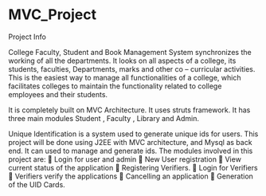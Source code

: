 MVC_Project
===========
Project Info

College Faculty, Student and Book Management System synchronizes the working of all the departments. It looks on all aspects of a college, its students, faculties, Departments, marks and other co – curricular activities. This is the easiest way to manage all functionalities of a college, which facilitates colleges to maintain the functionality related to college employees and their students.

It is completely built on MVC Architecture. It uses struts framework. It has three main modules Student , Faculty , Library and Admin.


Unique Identification is a system used to generate unique ids for users. This project will be done using J2EE with MVC architecture, and Mysql as back end. It can used to manage and generate ids. The modules involved in this project are:  Login for user and admin  New User registration  View current status of the application  Registering Verifiers.  Login for Verifiers  Verifiers verify the applications  Cancelling an application  Generation of the UID Cards.
